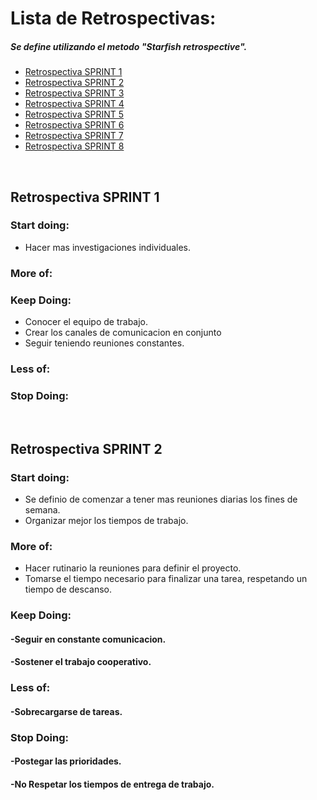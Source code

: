 Lista de Retrospectivas:
========================
<p><h5>Se define utilizando el metodo "Starfish retrospective".</h5><p>
<ul>
  <li><a href="#r1">Retrospectiva SPRINT 1</a></li>
  <li><a href="#r2">Retrospectiva SPRINT 2</a></li>
  <li><a href="#r3">Retrospectiva SPRINT 3</a></li>
  <li><a href="#r4">Retrospectiva SPRINT 4</a></li>
  <li><a href="#r5">Retrospectiva SPRINT 5</a></li>
  <li><a href="#r6">Retrospectiva SPRINT 6</a></li>
  <li><a href="#r7">Retrospectiva SPRINT 7</a></li>
  <li><a href="#r8">Retrospectiva SPRINT 8</a></li>
</ul>
<br>
  
<h2 id="r1">Retrospectiva SPRINT 1</h2>

  ### Start doing:
  <ul>
  <li>Hacer mas investigaciones individuales.</li>
  </ul>
 
  ### More of:
 
  ### Keep Doing:
  <ul>
  <li>Conocer el equipo de trabajo.</li>
  <li>Crear los canales de comunicacion en conjunto</li>
  <li>Seguir teniendo reuniones constantes.</li>
  </ul>

  ### Less of:
  
  ### Stop Doing:
<br>

<h2 id="r2">Retrospectiva SPRINT 2</h2>

  ### Start doing:
  <ul>
  <li>Se definio de comenzar a tener mas reuniones diarias los fines de semana.</li>
  <li>Organizar mejor los tiempos de trabajo.</li>
  </ul>
  
  ### More of:
  <ul>
  <li>Hacer rutinario la reuniones para definir el proyecto.</li>
  <li>Tomarse el tiempo necesario para finalizar una tarea, respetando un tiempo de descanso.</li>
  </ul>
  
  ### Keep Doing:
  #### -Seguir en constante comunicacion.
  #### -Sostener el trabajo cooperativo.
  
  ### Less of:
  #### -Sobrecargarse de tareas.
  
  ### Stop Doing:
  #### -Postegar las prioridades.
  #### -No Respetar los tiempos de entrega de trabajo. 
  
 

